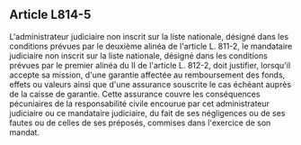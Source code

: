 Article L814-5
----
L'administrateur judiciaire non inscrit sur la liste nationale, désigné dans les
conditions prévues par le deuxième alinéa de l'article L. 811-2, le mandataire
judiciaire non inscrit sur la liste nationale, désigné dans les conditions
prévues par le premier alinéa du II de l'article L. 812-2, doit justifier,
lorsqu'il accepte sa mission, d'une garantie affectée au remboursement des
fonds, effets ou valeurs ainsi que d'une assurance souscrite le cas échéant
auprès de la caisse de garantie. Cette assurance couvre les conséquences
pécuniaires de la responsabilité civile encourue par cet administrateur
judiciaire ou ce mandataire judiciaire, du fait de ses négligences ou de ses
fautes ou de celles de ses préposés, commises dans l'exercice de son mandat.
